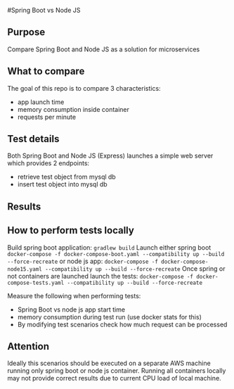#Spring Boot vs Node JS

## Purpose
Compare Spring Boot and Node JS as a solution for microservices

## What to compare
The goal of this repo is to compare 3 characteristics:
* app launch time
* memory consumption inside container
* requests per minute

## Test details
Both Spring Boot and Node JS (Express) launches
a simple web server which provides 2 endpoints: 
* retrieve test object from mysql db
* insert test object into mysql db

## Results

## How to perform tests locally
Build spring boot application:
`gradlew build` 
Launch either spring boot
`docker-compose -f docker-compose-boot.yaml --compatibility up --build --force-recreate` 
or node js app:
`docker-compose -f docker-compose-node15.yaml --compatibility up --build --force-recreate`
Once spring or not containers are launched launch the tests:
`docker-compose -f docker-compose-tests.yaml --compatibility up --build --force-recreate`

Measure the following when performing tests:
* Spring Boot vs node js app start time
* memory consumption during test run (use docker stats for this)
* By modifying test scenarios check how much request can be processed

## Attention
Ideally this scenarios should be executed on a separate AWS machine running only spring boot or node js container.
Running all containers locally may not provide correct results due to current CPU load of local machine.
